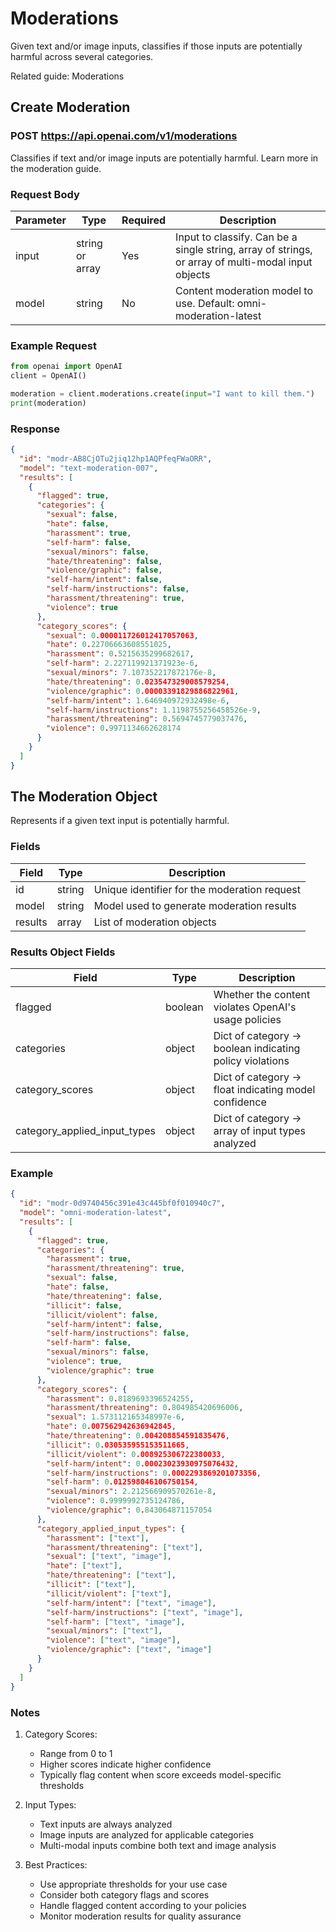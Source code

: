 # Moderations

Given text and/or image inputs, classifies if those inputs are potentially harmful across several categories.

Related guide: Moderations

## Create Moderation

### POST https://api.openai.com/v1/moderations

Classifies if text and/or image inputs are potentially harmful. Learn more in the moderation guide.

### Request Body

| Parameter | Type | Required | Description |
|-----------|------|----------|-------------|
| input | string or array | Yes | Input to classify. Can be a single string, array of strings, or array of multi-modal input objects |
| model | string | No | Content moderation model to use. Default: omni-moderation-latest |

### Example Request

```python
from openai import OpenAI
client = OpenAI()

moderation = client.moderations.create(input="I want to kill them.")
print(moderation)
```

### Response

```json
{
  "id": "modr-AB8CjOTu2jiq12hp1AQPfeqFWaORR",
  "model": "text-moderation-007",
  "results": [
    {
      "flagged": true,
      "categories": {
        "sexual": false,
        "hate": false,
        "harassment": true,
        "self-harm": false,
        "sexual/minors": false,
        "hate/threatening": false,
        "violence/graphic": false,
        "self-harm/intent": false,
        "self-harm/instructions": false,
        "harassment/threatening": true,
        "violence": true
      },
      "category_scores": {
        "sexual": 0.000011726012417057063,
        "hate": 0.22706663608551025,
        "harassment": 0.5215635299682617,
        "self-harm": 2.227119921371923e-6,
        "sexual/minors": 7.107352217872176e-8,
        "hate/threatening": 0.023547329008579254,
        "violence/graphic": 0.00003391829886822961,
        "self-harm/intent": 1.646940972932498e-6,
        "self-harm/instructions": 1.1198755256458526e-9,
        "harassment/threatening": 0.5694745779037476,
        "violence": 0.9971134662628174
      }
    }
  ]
}
```

## The Moderation Object

Represents if a given text input is potentially harmful.

### Fields
| Field | Type | Description |
|-------|------|-------------|
| id | string | Unique identifier for the moderation request |
| model | string | Model used to generate moderation results |
| results | array | List of moderation objects |

### Results Object Fields
| Field | Type | Description |
|-------|------|-------------|
| flagged | boolean | Whether the content violates OpenAI's usage policies |
| categories | object | Dict of category -> boolean indicating policy violations |
| category_scores | object | Dict of category -> float indicating model confidence |
| category_applied_input_types | object | Dict of category -> array of input types analyzed |

### Example

```json
{
  "id": "modr-0d9740456c391e43c445bf0f010940c7",
  "model": "omni-moderation-latest",
  "results": [
    {
      "flagged": true,
      "categories": {
        "harassment": true,
        "harassment/threatening": true,
        "sexual": false,
        "hate": false,
        "hate/threatening": false,
        "illicit": false,
        "illicit/violent": false,
        "self-harm/intent": false,
        "self-harm/instructions": false,
        "self-harm": false,
        "sexual/minors": false,
        "violence": true,
        "violence/graphic": true
      },
      "category_scores": {
        "harassment": 0.8189693396524255,
        "harassment/threatening": 0.804985420696006,
        "sexual": 1.573112165348997e-6,
        "hate": 0.007562942636942845,
        "hate/threatening": 0.004208854591835476,
        "illicit": 0.030535955153511665,
        "illicit/violent": 0.008925306722380033,
        "self-harm/intent": 0.00023023930975076432,
        "self-harm/instructions": 0.0002293869201073356,
        "self-harm": 0.012598046106750154,
        "sexual/minors": 2.212566909570261e-8,
        "violence": 0.9999992735124786,
        "violence/graphic": 0.843064871157054
      },
      "category_applied_input_types": {
        "harassment": ["text"],
        "harassment/threatening": ["text"],
        "sexual": ["text", "image"],
        "hate": ["text"],
        "hate/threatening": ["text"],
        "illicit": ["text"],
        "illicit/violent": ["text"],
        "self-harm/intent": ["text", "image"],
        "self-harm/instructions": ["text", "image"],
        "self-harm": ["text", "image"],
        "sexual/minors": ["text"],
        "violence": ["text", "image"],
        "violence/graphic": ["text", "image"]
      }
    }
  ]
}
```

### Notes

1. Category Scores:
   - Range from 0 to 1
   - Higher scores indicate higher confidence
   - Typically flag content when score exceeds model-specific thresholds

2. Input Types:
   - Text inputs are always analyzed
   - Image inputs are analyzed for applicable categories
   - Multi-modal inputs combine both text and image analysis

3. Best Practices:
   - Use appropriate thresholds for your use case
   - Consider both category flags and scores
   - Handle flagged content according to your policies
   - Monitor moderation results for quality assurance
